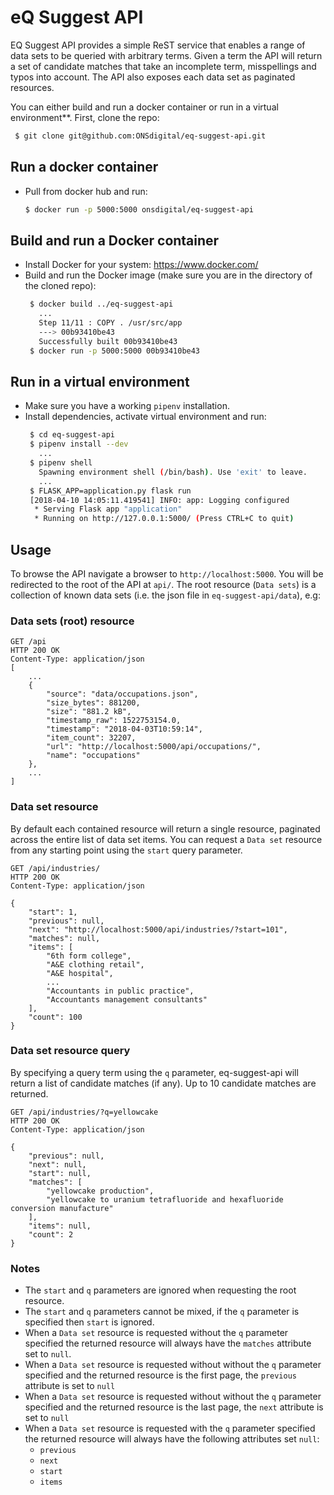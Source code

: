 # eQ Suggest API

EQ Suggest API provides a simple ReST service that enables a range of data
sets to be queried with arbitrary terms.  Given a term the API will return a
set of candidate matches that take an incomplete term, misspellings and typos
into account.  The API also exposes each data set as paginated resources.

You can either build and run a docker container or run in a virtual environment**.  First, clone the repo:

  ```bash
   $ git clone git@github.com:ONSdigital/eq-suggest-api.git
   ```
   
## Run a docker container
- Pull from docker hub and run: 
  ```bash
  $ docker run -p 5000:5000 onsdigital/eq-suggest-api
  ```
 
## Build and run a Docker container
- Install Docker for your system: https://www.docker.com/
- Build and run the Docker image (make sure you are in the directory of the cloned repo):
  ```bash
   $ docker build ../eq-suggest-api
     ...
     Step 11/11 : COPY . /usr/src/app
     ---> 00b93410be43
     Successfully built 00b93410be43
   $ docker run -p 5000:5000 00b93410be43
   ```

## Run in a virtual environment
- Make sure you have a working `pipenv` installation.
- Install dependencies, activate virtual environment and run:
  ```bash
   $ cd eq-suggest-api
   $ pipenv install --dev
     ...
   $ pipenv shell
     Spawning environment shell (/bin/bash). Use 'exit' to leave.
     ...
   $ FLASK_APP=application.py flask run
   [2018-04-10 14:05:11.419541] INFO: app: Logging configured
    * Serving Flask app "application"
    * Running on http://127.0.0.1:5000/ (Press CTRL+C to quit)   
  ```

## Usage
To browse the API navigate a browser to `http://localhost:5000`.  You will be redirected to the root of the API at `api/`.  The root resource (`Data sets`) is a collection of known data sets (i.e. the json file in `eq-suggest-api/data`), e.g:


### Data sets (root) resource 
```
GET /api
HTTP 200 OK
Content-Type: application/json
[
    ...
    {
        "source": "data/occupations.json",
        "size_bytes": 881200,
        "size": "881.2 kB",
        "timestamp_raw": 1522753154.0,
        "timestamp": "2018-04-03T10:59:14",
        "item_count": 32207,
        "url": "http://localhost:5000/api/occupations/",
        "name": "occupations"
    },
    ...
]
```

### Data set resource 
By default each contained resource will return a single resource, paginated across the entire list of data set items.  You can request a `Data set` resource from any starting point using the `start` query parameter.

```
GET /api/industries/
HTTP 200 OK
Content-Type: application/json

{
    "start": 1,
    "previous": null,
    "next": "http://localhost:5000/api/industries/?start=101",
    "matches": null,
    "items": [
        "6th form college",
        "A&E clothing retail",
        "A&E hospital",
        ...
        "Accountants in public practice",
        "Accountants management consultants"
    ],
    "count": 100
}
```

### Data set resource query
By specifying a query term using the `q` parameter, eq-suggest-api will return a list of candidate matches (if any).  Up to 10 candidate matches are returned.

```
GET /api/industries/?q=yellowcake
HTTP 200 OK
Content-Type: application/json

{
    "previous": null,
    "next": null,
    "start": null,
    "matches": [
        "yellowcake production",
        "yellowcake to uranium tetrafluoride and hexafluoride conversion manufacture"
    ],
    "items": null,
    "count": 2
}
```

### Notes
- The `start` and `q` parameters are ignored when requesting the root resource.
- The `start` and `q` parameters cannot be mixed, if the `q` parameter is specified then `start` is ignored.
- When a `Data set` resource is requested without the `q` parameter specified the returned resource will always have the `matches` attribute set to `null`.
- When a `Data set` resource is requested without without the `q` parameter specified and the returned resource is the first page, the `previous` attribute is set to `null`
- When a `Data set` resource is requested without without the `q` parameter specified and the returned resource is the last page, the `next` attribute is set to `null`
- When a `Data set` resource is requested with the `q` parameter specified the returned resource will always have the following attributes set `null`:
  - `previous`
  - `next`
  - `start`
  - `items`
